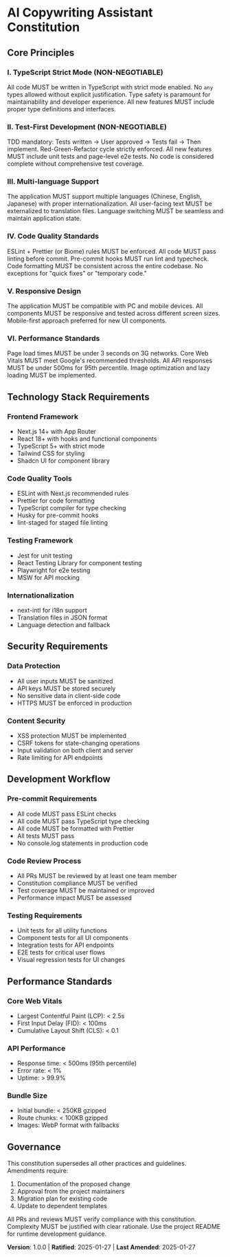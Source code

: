 <!--
Sync Impact Report:
Version change: 0.0.0 → 1.0.0
Modified principles: N/A (initial creation)
Added sections: TypeScript Strict Mode, Multi-language Support, Code Quality Standards, Testing Requirements, Performance Standards, Security Requirements, Development Workflow
Removed sections: N/A
Templates requiring updates: ✅ plan-template.md, ✅ spec-template.md, ✅ tasks-template.md
Follow-up TODOs: None
-->

# AI Copywriting Assistant Constitution

## Core Principles

### I. TypeScript Strict Mode (NON-NEGOTIABLE)
All code MUST be written in TypeScript with strict mode enabled. No `any` types allowed without explicit justification. Type safety is paramount for maintainability and developer experience. All new features MUST include proper type definitions and interfaces.

### II. Test-First Development (NON-NEGOTIABLE)
TDD mandatory: Tests written → User approved → Tests fail → Then implement. Red-Green-Refactor cycle strictly enforced. All new features MUST include unit tests and page-level e2e tests. No code is considered complete without comprehensive test coverage.

### III. Multi-language Support
The application MUST support multiple languages (Chinese, English, Japanese) with proper internationalization. All user-facing text MUST be externalized to translation files. Language switching MUST be seamless and maintain application state.

### IV. Code Quality Standards
ESLint + Prettier (or Biome) rules MUST be enforced. All code MUST pass linting before commit. Pre-commit hooks MUST run lint and typecheck. Code formatting MUST be consistent across the entire codebase. No exceptions for "quick fixes" or "temporary code."

### V. Responsive Design
The application MUST be compatible with PC and mobile devices. All components MUST be responsive and tested across different screen sizes. Mobile-first approach preferred for new UI components.

### VI. Performance Standards
Page load times MUST be under 3 seconds on 3G networks. Core Web Vitals MUST meet Google's recommended thresholds. All API responses MUST be under 500ms for 95th percentile. Image optimization and lazy loading MUST be implemented.

## Technology Stack Requirements

### Frontend Framework
- Next.js 14+ with App Router
- React 18+ with hooks and functional components
- TypeScript 5+ with strict mode
- Tailwind CSS for styling
- Shadcn UI for component library

### Code Quality Tools
- ESLint with Next.js recommended rules
- Prettier for code formatting
- TypeScript compiler for type checking
- Husky for pre-commit hooks
- lint-staged for staged file linting

### Testing Framework
- Jest for unit testing
- React Testing Library for component testing
- Playwright for e2e testing
- MSW for API mocking

### Internationalization
- next-intl for i18n support
- Translation files in JSON format
- Language detection and fallback

## Security Requirements

### Data Protection
- All user inputs MUST be sanitized
- API keys MUST be stored securely
- No sensitive data in client-side code
- HTTPS MUST be enforced in production

### Content Security
- XSS protection MUST be implemented
- CSRF tokens for state-changing operations
- Input validation on both client and server
- Rate limiting for API endpoints

## Development Workflow

### Pre-commit Requirements
- All code MUST pass ESLint checks
- All code MUST pass TypeScript type checking
- All code MUST be formatted with Prettier
- All tests MUST pass
- No console.log statements in production code

### Code Review Process
- All PRs MUST be reviewed by at least one team member
- Constitution compliance MUST be verified
- Test coverage MUST be maintained or improved
- Performance impact MUST be assessed

### Testing Requirements
- Unit tests for all utility functions
- Component tests for all UI components
- Integration tests for API endpoints
- E2E tests for critical user flows
- Visual regression tests for UI changes

## Performance Standards

### Core Web Vitals
- Largest Contentful Paint (LCP): < 2.5s
- First Input Delay (FID): < 100ms
- Cumulative Layout Shift (CLS): < 0.1

### API Performance
- Response time: < 500ms (95th percentile)
- Error rate: < 1%
- Uptime: > 99.9%

### Bundle Size
- Initial bundle: < 250KB gzipped
- Route chunks: < 100KB gzipped
- Images: WebP format with fallbacks

## Governance

This constitution supersedes all other practices and guidelines. Amendments require:
1. Documentation of the proposed change
2. Approval from the project maintainers
3. Migration plan for existing code
4. Update to dependent templates

All PRs and reviews MUST verify compliance with this constitution. Complexity MUST be justified with clear rationale. Use the project README for runtime development guidance.

**Version**: 1.0.0 | **Ratified**: 2025-01-27 | **Last Amended**: 2025-01-27
